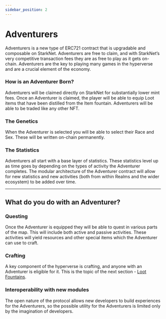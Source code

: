 ```yaml
---
sidebar_position: 2
---
```


# Adventurers

Adventurers is a new type of ERC721 contract that is upgradable and composable on StarkNet. Adventurers are free to claim, and with StarkNet’s very competitive transaction fees they are as free to play as it gets on-chain. Adventurers are the key to playing many games in the hyperverse and are a crucial element of the economy.

### How is an Adventurer Born?

Adventurers will be claimed directly on StarkNet for substantially lower mint fees. Once an Adventurer is claimed, the player will be able to equip Loot items that have been distilled from the Item fountain. Adventurers will be able to be traded like any other NFT.

### The Genetics

When the Adventurer is selected you will be able to select their Race and Sex. These will be written on-chain permanently.


### The Statistics

Adventurers all start with a base layer of statistics. These statistics level up as time goes by depending on the types of activity the Adventurer completes. The modular architecture of the Adventurer contract will allow for new statistics and new activities (both from within Realms and the wider ecosystem) to be added over time.


---

## What do you do with an Adventurer?

### Questing

Once the Adventurer is equipped they will be able to quest in various parts of the map. This will include both active and passive activities. These activities will yield resources and other special items which the Adventurer can use to craft.

### Crafting

A key component of the hyperverse is crafting, and anyone with an Adventurer is eligible for it. This is the topic of the next section - [Loot Fountains](./loot-fountains.md).

### Interoperability with new modules

The open nature of the protocol allows new developers to build experiences for the Adventurers, so the possible utility for the Adventurers is limited only by the imagination of developers.

